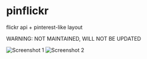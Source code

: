 pinflickr
=========

flickr api + pinterest-like layout  

WARNING: NOT MAINTAINED, WILL NOT BE UPDATED

![Screenshot 1](http://i.imgur.com/DxAHfvp.jpg)
![Screenshot 2](http://i.imgur.com/vzB3ljs.jpg)
